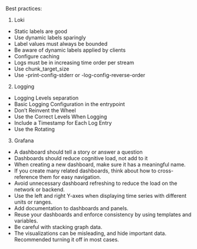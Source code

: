 Best practices:
1. Loki
- Static labels are good
- Use dynamic labels sparingly
- Label values must always be bounded
- Be aware of dynamic labels applied by clients
- Configure caching
- Logs must be in increasing time order per stream
- Use chunk_target_size
- Use -print-config-stderr or -log-config-reverse-order
2. Logging 
- Logging Levels separation
- Basic Logging Configuration in the entrypoint
- Don’t Reinvent the Wheel
- Use the Correct Levels When Logging
- Include a Timestamp for Each Log Entry
- Use the Rotating
3. Grafana 
- A dashboard should tell a story or answer a question
- Dashboards should reduce cognitive load, not add to it
- When creating a new dashboard, make sure it has a meaningful name.
- If you create many related dashboards, think about how to cross-reference them for easy navigation.
- Avoid unnecessary dashboard refreshing to reduce the load on the network or backend.
- Use the left and right Y-axes when displaying time series with different units or ranges.
- Add documentation to dashboards and panels.
- Reuse your dashboards and enforce consistency by using templates and variables.
- Be careful with stacking graph data.
- The visualizations can be misleading, and hide important data. Recommended turning it off in most cases.